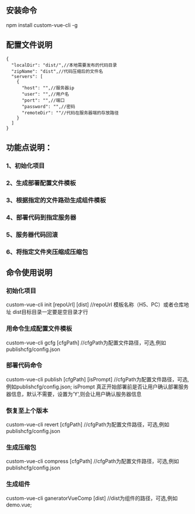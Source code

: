 ## 安装命令
npm install custom-vue-cli -g

## 配置文件说明
```配置文件模板
{
  "localDir": "dist/",//本地需要发布的代码目录
  "zipName": "dist",//代码压缩后的文件名
  "servers": [
    {
      "host": "",//服务器ip
      "user": "",//用户名
      "port": "",//端口
      "password": "",//密码
      "remoteDir": ""//代码在服务器端的存放路径
    }
  ]
}
```
## 功能点说明：
### 1、初始化项目
### 2、生成部署配置文件模板
### 3、根据指定的文件路劲生成组件模板
### 4、部署代码到指定服务器
### 5、服务器代码回滚
### 6、将指定文件夹压缩成压缩包

## 命令使用说明
### 初始化项目
custom-vue-cli init [repoUrl] [dist] //repoUrl 模板名称（H5、PC）或者仓库地址 dist目标目录一定要是空目录才行

### 用命令生成配置文件模板
custom-vue-cli gcfg [cfgPath] //cfgPath为配置文件路径，可选,例如publishcfg/config.json

### 部署代码命令
custom-vue-cli publish [cfgPath] [isPrompt] //cfgPath为配置文件路径，可选,例如publishcfg/config.json; isPrompt 真正开始部署前是否让用户确认部署服务器信息，默认不需要，设置为’Y‘,则会让用户确认服务器信息

### 恢复至上个版本
custom-vue-cli revert [cfgPath] //cfgPath为配置文件路径，可选,例如publishcfg/config.json

### 生成压缩包
custom-vue-cli compress [cfgPath] //cfgPath为配置文件路径，可选,例如publishcfg/config.json

### 生成组件
custom-vue-cli ganeratorVueComp [dist]  //dist为组件的路径，可选,例如demo.vue;